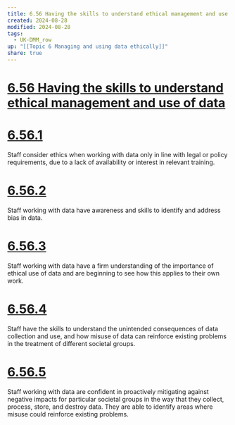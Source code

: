 ```yaml
---
title: 6.56 Having the skills to understand ethical management and use of data
created: 2024-08-28
modified: 2024-08-28
tags:
  - UK-DMM_row
up: "[[Topic 6 Managing and using data ethically]]"
share: true
---
```

# [6.56 Having the skills to understand ethical management and use of data](6.56%20Having%20the%20skills%20to%20understand%20ethical%20management%20and%20use%20of%20data.md)
# [6.56.1](6.56.1.md)

Staff consider ethics when working with data only in line with legal or policy requirements, due to a lack of availability or interest in relevant training.

# [6.56.2](6.56.2.md)

Staff working with data have awareness and skills to identify and address bias in data.

# [6.56.3](6.56.3.md)

Staff working with data have a firm understanding of the importance of ethical use of data and are beginning to see how this applies to their own work.

# [6.56.4](6.56.4.md)

Staff have the skills to understand the unintended consequences of data collection and use, and how misuse of data can reinforce existing problems in the treatment of different societal groups.

# [6.56.5](6.56.5.md)

Staff working with data are confident in proactively mitigating against negative impacts for particular societal groups in the way that they collect, process, store, and destroy data. They are able to identify areas where misuse could reinforce existing problems.
